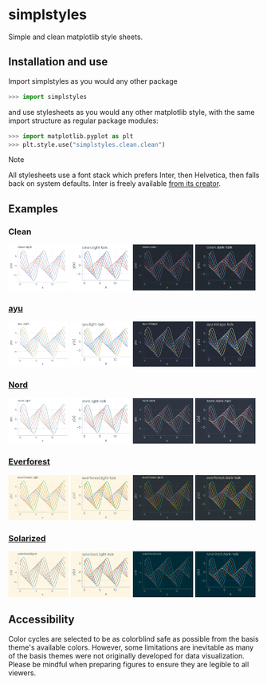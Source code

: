 # simplstyles

Simple and clean matplotlib style sheets.

## Installation and use

Import simplstyles as you would any other package

```py
>>> import simplstyles
```

and use stylesheets as you would any other matplotlib style, with the same import structure as regular package modules:

```py
>>> import matplotlib.pyplot as plt
>>> plt.style.use("simplstyles.clean.clean")
```

> [!NOTE]
> All stylesheets use a font stack which prefers Inter, then Helvetica, then falls back on system defaults. Inter is freely available [from its creator](https://rsms.me/inter/).

## Examples

### Clean

<p float="left">
  <img src="./examples/clean/light.png" width="24%" alt="clean" />
  <img src="./examples/clean/light-talk.png" width="24%" alt="clean talk" /> 
  <img src="./examples/clean/dark.png" width="24%" alt="clean dark" />
  <img src="./examples/clean/dark-talk.png" width="24%" alt="clean dark talk" />
</p>

### [ayu](https://github.com/ayu-theme/ayu-colors)

<p float="left">
  <img src="./examples/ayu/light.png" width="24%" alt="clean" />
  <img src="./examples/ayu/light-talk.png" width="24%" alt="clean talk" /> 
  <img src="./examples/ayu/mirage.png" width="24%" alt="clean dark" />
  <img src="./examples/ayu/mirage-talk.png" width="24%" alt="clean dark talk" />
</p>

### [Nord](https://github.com/nordtheme/nord)

<p float="left">
  <img src="./examples/nord/light.png" width="24%" alt="clean" />
  <img src="./examples/nord/light-talk.png" width="24%" alt="clean talk" /> 
  <img src="./examples/nord/dark.png" width="24%" alt="clean dark" />
  <img src="./examples/nord/dark-talk.png" width="24%" alt="clean dark talk" />
</p>

### [Everforest](https://github.com/sainnhe/everforest)

<p float="left">
  <img src="./examples/everforest/light.png" width="24%" alt="clean" />
  <img src="./examples/everforest/light-talk.png" width="24%" alt="clean talk" /> 
  <img src="./examples/everforest/dark.png" width="24%" alt="clean dark" />
  <img src="./examples/everforest/dark-talk.png" width="24%" alt="clean dark talk" />
</p>

### [Solarized](https://github.com/altercation/solarized)

<p float="left">
  <img src="./examples/solarized/light.png" width="24%" alt="clean" />
  <img src="./examples/solarized/light-talk.png" width="24%" alt="clean talk" /> 
  <img src="./examples/solarized/dark.png" width="24%" alt="clean dark" />
  <img src="./examples/solarized/dark-talk.png" width="24%" alt="clean dark talk" />
</p>

## Accessibility

Color cycles are selected to be as colorblind safe as possible from the basis theme's available colors. However, some limitations are inevitable as many of the basis themes were not originally developed for data visualization. Please be mindful when preparing figures to ensure they are legible to all viewers.
